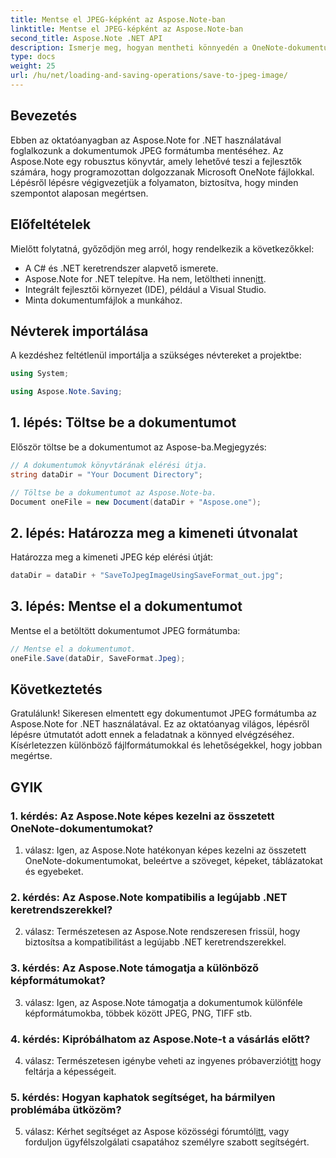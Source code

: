 ```yaml
---
title: Mentse el JPEG-képként az Aspose.Note-ban
linktitle: Mentse el JPEG-képként az Aspose.Note-ban
second_title: Aspose.Note .NET API
description: Ismerje meg, hogyan mentheti könnyedén a OneNote-dokumentumokat JPEG-képekké az Aspose.Note for .NET segítségével. Lépésről lépésre útmutató mellékelve.
type: docs
weight: 25
url: /hu/net/loading-and-saving-operations/save-to-jpeg-image/
---
```

## Bevezetés

Ebben az oktatóanyagban az Aspose.Note for .NET használatával foglalkozunk a dokumentumok JPEG formátumba mentéséhez. Az Aspose.Note egy robusztus könyvtár, amely lehetővé teszi a fejlesztők számára, hogy programozottan dolgozzanak Microsoft OneNote fájlokkal. Lépésről lépésre végigvezetjük a folyamaton, biztosítva, hogy minden szempontot alaposan megértsen.

## Előfeltételek

Mielőtt folytatná, győződjön meg arról, hogy rendelkezik a következőkkel:
- A C# és .NET keretrendszer alapvető ismerete.
- Aspose.Note for .NET telepítve. Ha nem, letöltheti innen[itt](https://releases.aspose.com/note/net/).
- Integrált fejlesztői környezet (IDE), például a Visual Studio.
- Minta dokumentumfájlok a munkához.

## Névterek importálása

A kezdéshez feltétlenül importálja a szükséges névtereket a projektbe:

```csharp
using System;

using Aspose.Note.Saving;
```

## 1. lépés: Töltse be a dokumentumot

Először töltse be a dokumentumot az Aspose-ba.Megjegyzés:

```csharp
// A dokumentumok könyvtárának elérési útja.
string dataDir = "Your Document Directory";

// Töltse be a dokumentumot az Aspose.Note-ba.
Document oneFile = new Document(dataDir + "Aspose.one");
```

## 2. lépés: Határozza meg a kimeneti útvonalat

Határozza meg a kimeneti JPEG kép elérési útját:

```csharp
dataDir = dataDir + "SaveToJpegImageUsingSaveFormat_out.jpg";
```

## 3. lépés: Mentse el a dokumentumot

Mentse el a betöltött dokumentumot JPEG formátumba:

```csharp
// Mentse el a dokumentumot.
oneFile.Save(dataDir, SaveFormat.Jpeg);
```

## Következtetés

Gratulálunk! Sikeresen elmentett egy dokumentumot JPEG formátumba az Aspose.Note for .NET használatával. Ez az oktatóanyag világos, lépésről lépésre útmutatót adott ennek a feladatnak a könnyed elvégzéséhez. Kísérletezzen különböző fájlformátumokkal és lehetőségekkel, hogy jobban megértse.

## GYIK

### 1. kérdés: Az Aspose.Note képes kezelni az összetett OneNote-dokumentumokat?

1. válasz: Igen, az Aspose.Note hatékonyan képes kezelni az összetett OneNote-dokumentumokat, beleértve a szöveget, képeket, táblázatokat és egyebeket.

### 2. kérdés: Az Aspose.Note kompatibilis a legújabb .NET keretrendszerekkel?

2. válasz: Természetesen az Aspose.Note rendszeresen frissül, hogy biztosítsa a kompatibilitást a legújabb .NET keretrendszerekkel.

### 3. kérdés: Az Aspose.Note támogatja a különböző képformátumokat?

3. válasz: Igen, az Aspose.Note támogatja a dokumentumok különféle képformátumokba, többek között JPEG, PNG, TIFF stb.

### 4. kérdés: Kipróbálhatom az Aspose.Note-t a vásárlás előtt?

 4. válasz: Természetesen igénybe veheti az ingyenes próbaverziót[itt](https://releases.aspose.com/) hogy feltárja a képességeit.

### 5. kérdés: Hogyan kaphatok segítséget, ha bármilyen problémába ütközöm?

 5. válasz: Kérhet segítséget az Aspose közösségi fórumtól[itt](https://forum.aspose.com/c/note/28), vagy forduljon ügyfélszolgálati csapatához személyre szabott segítségért.